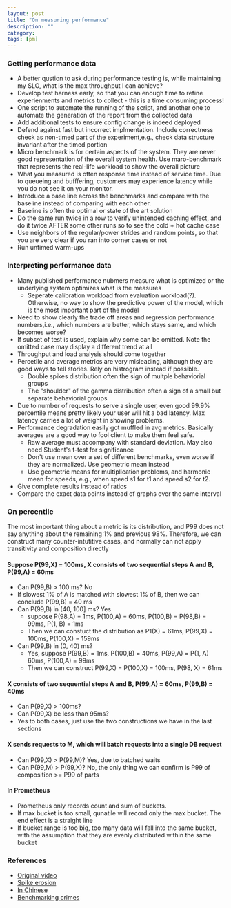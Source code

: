 ```yaml
---
layout: post
title: "On measuring performance"
description: ""
category: 
tags: [pm]
---
```


### Getting performance data

* A better qustion to ask during performance testing is, while maintaining my SLO, what is the max throughput I can achieve?
* Develop test harness early, so that you can enough time to refine experienments and metrics to collect - this is a time consuming process!
* One script to automate the running of the script, and another one to automate the generation of the report from the collected data
* Add additional tests to ensure config change is indeed deployed
* Defend against fast but incorrect implmentation. Include correctness check as non-timed part of the experiment,e.g., check data structure invariant after the timed portion
* Micro benchmark is for certain aspects of the system. They are never good representation of the overall system health. Use maro-benchmark that represents the real-life workload to show the overall picture
* What you measured is often response time instead of service time. Due to queueing and bufffering, customers may experience latency while you do not see it on your monitor.
* Introduce a base line across the benchmarks and compare with the baseline instead of comparing with each other.
 * Baseline is often the optimal or state of the art solution
* Do the same run twice in a row to verify unintended caching effect, and do it twice AFTER some other runs so to see the cold + hot cache case
* Use neighbors of the regular/power strides and random points, so that you are very clear if you ran into corner cases or not
* Run untimed warm-ups

### Interpreting performance data

* Many published performance nubmers measure what is optimized or the underlying system optimizes what is the measures
  * Seperate calibration workload from evaluation workload(?). Otherwise, no way to show the predictive power of the model, which is the most important part of the model
* Need to show clearly the trade off areas and regression performance numbers,i.e., which numbers are better, which stays same, and which becomes worse?
 * If subset of test is used, explain why some can be omitted. Note the omitted case may display a different trend at all
* Throughput and load analysis should come together
* Percetile and average metrics are very misleading, although they are good ways to tell stories. Rely on histrogram instead if possible.
  * Double spikes distribution often the sign of multple behaviorial groups 
  * The "shoulder" of the gamma distribution often a sign of a small but separate behaviorial groups
* Due to number of requests to serve a single user, even good 99.9% percentile means pretty likely your user will hit a bad latency. Max latency carries a lot of weight in showing problems. 
* Performance degradation easily got muffled in avg metrics. Basically averages are a good way to fool client to make them feel safe.
  * Raw average must accompany with standard deviation. May also need Student's t-test for significance
  * Don't use mean over a set of different benchmarks, even worse if they are normalized. Use geometric mean instead
  * Use geometric means for multiplication problems, and harmonic mean for speeds, e.g., when speed s1 for t1 and speed s2 for t2.
* Give complete results instead of ratios
* Compare the exact data points instead of graphs over the same interval

### On percentile

The most important thing about a metric is its distribution, and P99 does not say anything about the remaining 1% and previous 98%. Therefore, we can construct many counter-intutitive cases, and normally can not apply transitivity and composition directly


#### Suppose P(99,X) = 100ms, X consists of two sequential steps A and B, P(99,A) = 60ms 

* Can P(99,B) > 100 ms? No
* If slowest 1% of A is matched with slowest 1% of B, then we can conclude P(99,B) = 40 ms
* Can P(99,B) in (40, 100] ms? Yes
  * suppose P(98,A) = 1ms, P(100,A) = 60ms, P(100,B) = P(98,B) = 99ms, P(1, B) = 1ms
  * Then we can constuct the distribution as P1(X) = 61ms, P(99,X) = 100ms, P(100,X) = 159ms
* Can P(99,B) in (0, 40) ms?
  * Yes, suppose P(99,B) = 1ms, P(100,B) = 40ms, P(99,A) = P(1, A) 60ms, P(100,A) = 99ms
  * Then we can construct P(99,X) = P(100,X) = 100ms, P(98, X) = 61ms

#### X consists of two sequential steps A and B, P(99,A) = 60ms, P(99,B) = 40ms

* Can P(99,X) > 100ms? 
* Can P(99,X) be less than 95ms?
* Yes to both cases, just use the two constructions we have in the last sections

#### X sends requests to M, which will batch requests into a single DB request

* Can P(99,X) > P(99,M)? Yes, due to batched waits
* Can P(99,M) > P(99,X)? No, the only thing we can confirm is P99 of composition >= P99 of parts

#### In Prometheus

* Prometheus only records count and sum of buckets. 
* If max bucket is too small, qunatile will record only the max bucket. The end effect is a straight line
* If bucket range is too big, too many data will fall into the same bucket, with the assumption that they are evenly distributed within the same bucket

### References

* [Original video](https://www.youtube.com/watch?v=lJ8ydIuPFeU)
* [Spike erosion](https://www.circonus.com/2016/01/spike-erosion/)
* [In Chinese](https://mp.weixin.qq.com/s/f81MzD_MroAYxrO6Z_gHWQ)
* [Benchmarking crimes](https://www.cse.unsw.edu.au/~gernot/benchmarking-crimes.html) 
